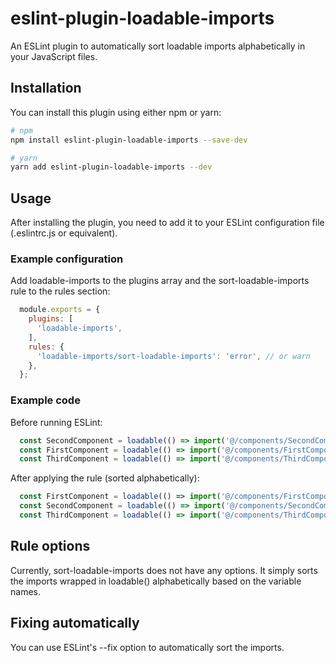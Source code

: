 # eslint-plugin-loadable-imports

An ESLint plugin to automatically sort loadable imports alphabetically in your JavaScript files.

## Installation

You can install this plugin using either npm or yarn:

```bash
# npm
npm install eslint-plugin-loadable-imports --save-dev

# yarn
yarn add eslint-plugin-loadable-imports --dev
```

## Usage
After installing the plugin, you need to add it to your ESLint configuration file (.eslintrc.js or equivalent).

### Example configuration
Add loadable-imports to the plugins array and the sort-loadable-imports rule to the rules section:

```js
  module.exports = {
    plugins: [
      'loadable-imports',
    ],
    rules: {
      'loadable-imports/sort-loadable-imports': 'error', // or warn
    },
  };
```

### Example code
Before running ESLint:

```js
  const SecondComponent = loadable(() => import('@/components/SecondComponent'));
  const FirstComponent = loadable(() => import('@/components/FirstComponent'));
  const ThirdComponent = loadable(() => import('@/components/ThirdComponent'));
```

After applying the rule (sorted alphabetically):

```js
  const FirstComponent = loadable(() => import('@/components/FirstComponent'));
  const SecondComponent = loadable(() => import('@/components/SecondComponent'));
  const ThirdComponent = loadable(() => import('@/components/ThirdComponent'));
```

## Rule options

Currently, sort-loadable-imports does not have any options. It simply sorts the imports wrapped in loadable() alphabetically based on the variable names.

## Fixing automatically

You can use ESLint's --fix option to automatically sort the imports.